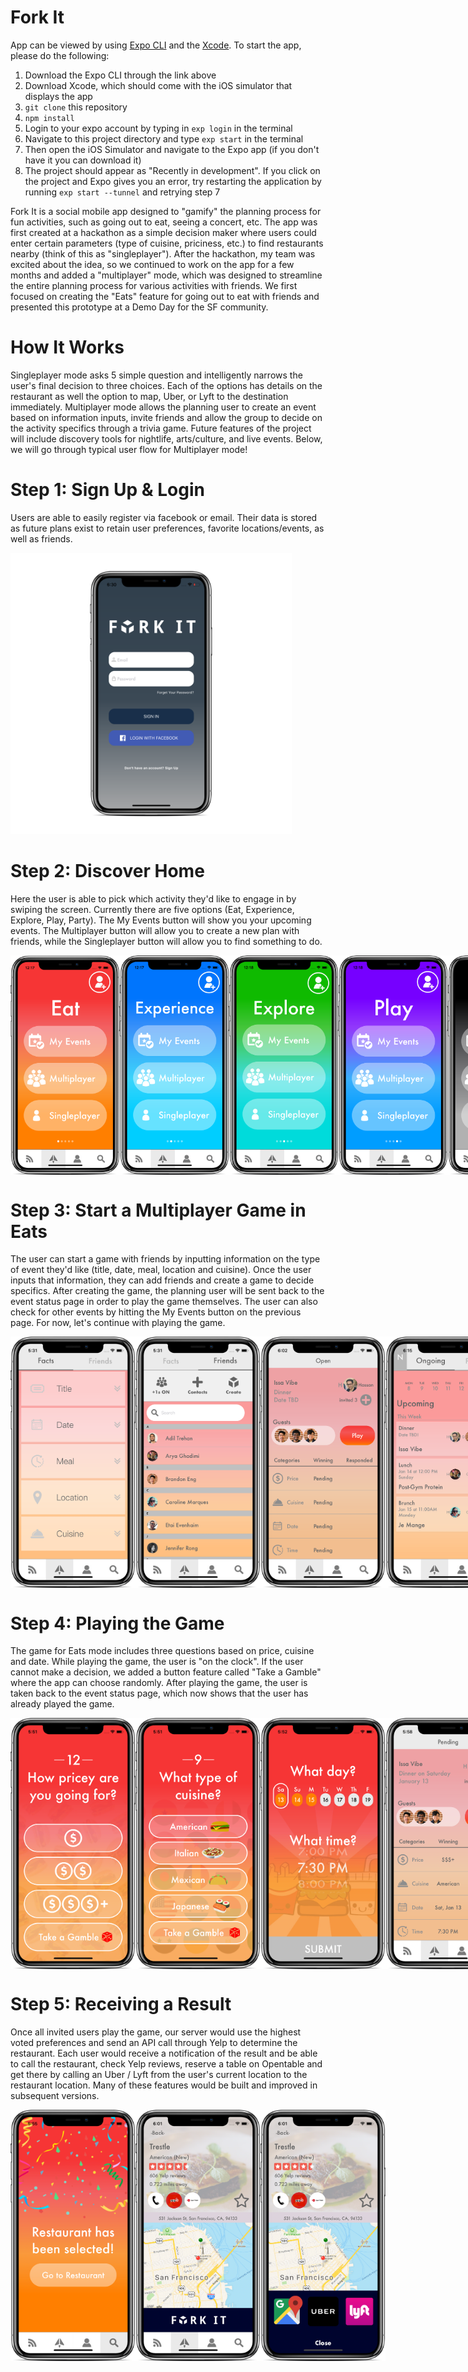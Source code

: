 # Fork It

App can be viewed by using [Expo CLI](https://docs.expo.io/versions/latest/guides/exp-cli.html) and the [Xcode](https://developer.apple.com/xcode/). To start the app, please do the following:

1) Download the Expo CLI through the link above
2) Download Xcode, which should come with the iOS simulator that displays the app
3) `git clone` this repository
4) `npm install`
5) Login to your expo account by typing in `exp login` in the terminal
6) Navigate to this project directory and type `exp start` in the terminal
7) Then open the iOS Simulator and navigate to the Expo app (if you don't have it you can download it)
8) The project should appear as "Recently in development". If you click on the project and Expo gives you an error, try restarting the application by running `exp start --tunnel` and retrying step 7

Fork It is a social mobile app designed to "gamify" the planning process for fun activities, such as going out to eat, seeing a concert, etc. The app was first created at a hackathon as a simple decision maker where users could enter certain parameters (type of cuisine, priciness, etc.) to find restaurants nearby (think of this as "singleplayer"). After the hackathon, my team was excited about the idea, so we continued to work on the app for a few months and added a "multiplayer" mode, which was designed to streamline the entire planning process for various activities with friends. We first focused on creating the "Eats" feature for going out to eat with friends and presented this prototype at a Demo Day for the SF community.

# How It Works

Singleplayer mode asks 5 simple question and intelligently narrows the user's final decision to three choices. Each of the options has details on the restaurant as well the option to map, Uber, or Lyft to the destination immediately. Multiplayer mode allows the planning user to create an event based on information inputs, invite friends and allow the group to decide on the activity specifics through a trivia game. Future features of the project will include discovery tools for nightlife, arts/culture, and live events. Below, we will go through typical user flow for Multiplayer mode!

# Step 1: Sign Up & Login

Users are able to easily register via facebook or email. Their data is stored as future plans exist to retain user preferences, favorite locations/events, as well as friends.

<img width=450 src="/assets/screens/login-iphone.png"/>

# Step 2: Discover Home

Here the user is able to pick which activity they'd like to engage in by swiping the screen. Currently there are five options (Eat, Experience, Explore, Play, Party). The My Events button will show you your upcoming events. The Multiplayer button will allow you to create a new plan with friends, while the Singleplayer button will allow you to find something to do.

<div style="display: flex; flex-direction: row;">
  <img width=175 src="/assets/screens/Eat-iphone.png"/>
  <img width=175 style="margin-left: 8;" src="/assets/screens/Experience-iphone.png"/>
  <img width=175 style="margin-left: 8;" src="/assets/screens/Explore-iphone.png"/>
  <img width=175 style="margin-left: 8;" src="/assets/screens/Play-iphone.png"/>
  <img width=175 style="margin-left: 8;" src="/assets/screens/Party-iphone.png"/>
</div>

# Step 3: Start a Multiplayer Game in Eats

The user can start a game with friends by inputting information on the type of event they'd like (title, date, meal, location and cuisine). Once the user inputs that information, they can add friends and create a game to decide specifics. After creating the game, the planning user will be sent back to the event status page in order to play the game themselves. The user can also check for other events by hitting the My Events button on the previous page. For now, let's continue with playing the game.

<div style="display: flex; flex-direction: row;">
  <img width=200 src="/assets/screens/Facts-iphone.png"/>
  <img width=200 style="margin-left: 10;" src="/assets/screens/Friends-iphone.png"/>
  <img width=200 style="margin-left: 10;" src="/assets/screens/Status1-iphone.png"/>
  <img width=200 style="margin-left: 10;" src="/assets/screens/MyEvents-iphone.png"/>
</div>

# Step 4: Playing the Game

The game for Eats mode includes three questions based on price, cuisine and date. While playing the game, the user is "on the clock". If the user cannot make a decision, we added a button feature called "Take a Gamble" where the app can choose randomly. After playing the game, the user is taken back to the event status page, which now shows that the user has already played the game.

<div style="display: flex; flex-direction: row;">
  <img width=200 src="/assets/screens/Price-iphone.png"/>
  <img width=200 style="margin-left: 10;" src="/assets/screens/Cuisine-iphone.png"/>
  <img width=200 style="margin-left: 10;" src="/assets/screens/Date-iphone.png"/>
  <img width=200 style="margin-left: 10;" src="/assets/screens/Status2-iphone.png"/>
</div>

# Step 5: Receiving a Result

Once all invited users play the game, our server would use the highest voted preferences and send an API call through Yelp to determine the restaurant. Each user would receive a notification of the result and be able to call the restaurant, check Yelp reviews, reserve a table on Opentable and get there by calling an Uber / Lyft from the user's current location to the restaurant location. Many of these features would be built and improved in subsequent versions.

<div style="display: flex; flex-direction: row;">
  <img width=200 src="/assets/screens/Selected-iphone.png"/>
  <img width=200 style="margin-left: 10;" src="/assets/screens/Rest1-iphone.png"/>
  <img width=200 style="margin-left: 10;" src="/assets/screens/Rest2-iphone.png"/>
</div>
